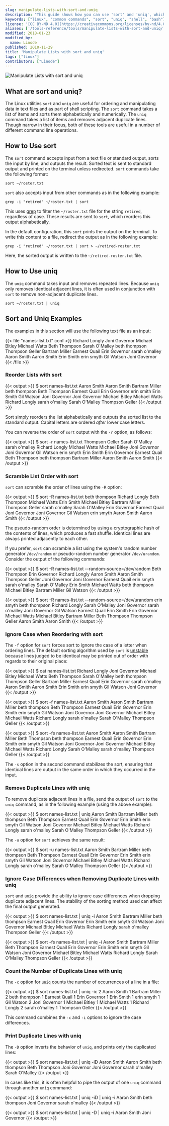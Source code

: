 ```yaml
---
slug: manipulate-lists-with-sort-and-uniq
description: "This guide shows how you can use 'sort' and 'uniq', which are utilities built into Linux that you can use to sort or order lists, as well as manipulate them."
keywords: ["linux", "common commands", "sort", "uniq", "shell", "bash"]
license: '[CC BY-ND 4.0](https://creativecommons.org/licenses/by-nd/4.0)'
aliases: ['/tools-reference/tools/manipulate-lists-with-sort-and-uniq/','/linux-tools/common-commands/sort-uniq/']
modified: 2018-01-23
modified_by:
  name: Linode
published: 2010-11-29
title: 'Manipulate Lists with sort and uniq'
tags: ["linux"]
contributors: ["Linode"]
---
```


![Manipulate Lists with sort and uniq](manipulate_lists_with_sort_and_uniq_smg.png "Manipulate Lists with sort and uniq")

## What are sort and uniq?

The Linux utilities `sort` and `uniq` are useful for ordering and manipulating data in text files and as part of shell scripting. The `sort` command takes a list of items and sorts them alphabetically and numerically. The `uniq` command takes a list of items and removes adjacent duplicate lines. Though narrow in their focus, both of these tools are useful in a number of different command line operations.

## How to Use sort

The `sort` command accepts input from a text file or standard output, sorts the input by line, and outputs the result. Sorted text is sent to standard output and printed on the terminal unless redirected. `sort` commands take the following format:

    sort ~/roster.txt

`sort` also accepts input from other commands as in the following example:

    grep -i "retired" ~/roster.txt | sort

This uses [grep](/docs/guides/how-to-use-grep-command/) to filter the `~/roster.txt` file for the string `retired`, regardless of case. These results are sent to `sort`, which reorders this output alphabetically.

In the default configuration, this `sort` prints the output on the terminal. To write this content to a file, redirect the output as in the following example:

    grep -i "retired" ~/roster.txt | sort > ~/retired-roster.txt

Here, the sorted output is written to the `~/retired-roster.txt` file.

## How to Use uniq

The `uniq` command takes input and removes repeated lines. Because `uniq` only removes identical adjacent lines, it is often used in conjunction with `sort` to remove non-adjacent duplicate lines.

    sort ~/roster.txt | uniq

## Sort and Uniq Examples

The examples in this section will use the following text file as an input:

{{< file "names-list.txt" conf >}}
Richard Longly
Joni Governor
Michael Bitley
Michael Watts
Beth Thompson
Sarah O'Malley
beth thompson
Thompson Geller
Bartram Miller
Earnest Quail
Erin Governor
sarah o'malley
Aaron Smith
Aaron Smith
Erin Smith
erin smyth
Gil Watson
Joni Governor
{{< /file >}}

### Reorder Lists with sort

{{< output >}}
$ sort names-list.txt
Aaron Smith
Aaron Smith
Bartram Miller
beth thompson
Beth Thompson
Earnest Quail
Erin Governor
erin smith
Erin Smith
Gil Watson
Joni Governor
Joni Governor
Michael Bitley
Michael Watts
Richard Longly
sarah o'malley
Sarah O'Malley
Thompson Geller
{{< /output >}}

Sort simply reorders the list alphabetically and outputs the sorted list to the standard output. Capital letters are ordered *after* lower case letters.

You can reverse the order of `sort` output with the `-r` option, as follows:

{{< output >}}
$ sort -r names-list.txt
Thompson Geller
Sarah O'Malley
sarah o'malley
Richard Longly
Michael Watts
Michael Bitley
Joni Governor
Joni Governor
Gil Watson
erin smyth
Erin Smith
Erin Governor
Earnest Quail
Beth Thompson
beth thompson
Bartram Miller
Aaron Smith
Aaron Smith
{{< /output >}}

### Scramble List Order with sort

`sort` can scramble the order of lines using the `-R` option:

{{< output >}}
$ sort -R names-list.txt
beth thompson
Richard Longly
Beth Thompson
Michael Watts
Erin Smith
Michael Bitley
Bartram Miller
Thompson Geller
sarah o'malley
Sarah O'Malley
Erin Governor
Earnest Quail
Joni Governor
Joni Governor
Gil Watson
erin smyth
Aaron Smith
Aaron Smith
{{< /output >}}

The pseudo-random order is determined by using a cryptographic hash of the contents of lines, which produces a fast shuffle. Identical lines are always printed adjacently to each other.

If you prefer, `sort` can scramble a list using the system's random number generator `/dev/random` or pseudo-random number generator `/dev/urandom`. Consider the output of the following commands:

{{< output >}}
$ sort -R names-list.txt --random-source=/dev/random
Beth Thompson
Erin Governor
Richard Longly
Aaron Smith
Aaron Smith
Thompson Geller
Joni Governor
Joni Governor
Earnest Quail
erin smyth
sarah o'malley
Sarah O'Malley
Erin Smith
Michael Watts
beth thompson
Michael Bitley
Bartram Miller
Gil Watson
{{< /output >}}

{{< output >}}
$ sort -R names-list.txt --random-source=/dev/urandom
erin smyth
beth thompson
Richard Longly
Sarah O'Malley
Joni Governor
sarah o'malley
Joni Governor
Gil Watson
Earnest Quail
Erin Smith
Erin Governor
Michael Watts
Michael Bitley
Bartram Miller
Beth Thompson
Thompson Geller
Aaron Smith
Aaron Smith
{{< /output >}}

### Ignore Case when Reordering with sort

The `-f` option for `sort` forces sort to ignore the case of a letter when ordering lines. The default sorting algorithm used by `sort` is [unstable](https://stackoverflow.com/questions/1517793/what-is-stability-in-sorting-algorithms-and-why-is-it-important) because lines judged to be identical may be printed out of order with regards to their original place:

{{< output >}}
$ cat names-list.txt
Richard Longly
Joni Governor
Michael Bitley
Michael Watts
Beth Thompson
Sarah O'Malley
beth thompson
Thompson Geller
Bartram Miller
Earnest Quail
Erin Governor
sarah o'malley
Aaron Smith
Aaron Smith
Erin Smith
erin smyth
Gil Watson
Joni Governor
{{< /output >}}

{{< output >}}
$ sort -f names-list.txt
Aaron Smith
Aaron Smith
Bartram Miller
beth thompson
Beth Thompson
Earnest Quail
Erin Governor
Erin Smith
erin smyth
Gil Watson
Joni Governor
Joni Governor
Michael Bitley
Michael Watts
Richard Longly
sarah o'malley
Sarah O'Malley
Thompson Geller
{{< /output >}}

{{< output >}}
$ sort -fs names-list.txt
Aaron Smith
Aaron Smith
Bartram Miller
Beth Thompson
beth thompson
Earnest Quail
Erin Governor
Erin Smith
erin smyth
Gil Watson
Joni Governor
Joni Governor
Michael Bitley
Michael Watts
Richard Longly
Sarah O'Malley
sarah o'malley
Thompson Geller
{{< /output >}}

The `-s` option in the second command stabilizes the sort, ensuring that identical lines are output in the same order in which they occurred in the input.

### Remove Duplicate Lines with uniq

To remove duplicate adjacent lines in a file, send the output of `sort` to the `uniq` command, as in the following example (using the above example):

{{< output >}}
$  sort names-list.txt | uniq
Aaron Smith
Bartram Miller
beth thompson
Beth Thompson
Earnest Quail
Erin Governor
Erin Smith
erin smyth
Gil Watson
Joni Governor
Michael Bitley
Michael Watts
Richard Longly
sarah o'malley
Sarah O'Malley
Thompson Geller
{{< /output >}}

The `-u` option for `sort` achieves the same result:

{{< output >}}
$  sort -u names-list.txt
Aaron Smith
Bartram Miller
beth thompson
Beth Thompson
Earnest Quail
Erin Governor
Erin Smith
erin smyth
Gil Watson
Joni Governor
Michael Bitley
Michael Watts
Richard Longly
sarah o'malley
Sarah O'Malley
Thompson Geller
{{< /output >}}

### Ignore Case Differences when Removing Duplicate Lines with uniq

`sort` and `uniq` provide the ability to ignore case differences when dropping duplicate adjacent lines. The stability of the sorting method used can affect the final output generated.

{{< output >}}
$ sort names-list.txt | uniq -i
Aaron Smith
Bartram Miller
beth thompson
Earnest Quail
Erin Governor
Erin Smith
erin smyth
Gil Watson
Joni Governor
Michael Bitley
Michael Watts
Richard Longly
sarah o'malley
Thompson Geller
{{< /output >}}

{{< output >}}
$ sort -fs names-list.txt | uniq -i
Aaron Smith
Bartram Miller
Beth Thompson
Earnest Quail
Erin Governor
Erin Smith
erin smyth
Gil Watson
Joni Governor
Michael Bitley
Michael Watts
Richard Longly
Sarah O'Malley
Thompson Geller
{{< /output >}}

### Count the Number of Duplicate Lines with uniq

The `-c` option for `uniq` counts the number of occurrences of a line in a file:

{{< output >}}
$ sort names-list.txt | uniq -ic
    2 Aaron Smith
    1 Bartram Miller
    2 beth thompson
    1 Earnest Quail
    1 Erin Governor
    1 Erin Smith
    1 erin smyth
    1 Gil Watson
    2 Joni Governor
    1 Michael Bitley
    1 Michael Watts
    1 Richard Longly
    2 sarah o'malley
    1 Thompson Geller
{{< /output >}}

This command combines the `-c` and `-i` options to ignore the case differences.

### Print Duplicate Lines with uniq

The `-D` option inverts the behavior of `uniq`, and prints only the duplicated lines:

{{< output >}}
$ sort names-list.txt | uniq -iD
Aaron Smith
Aaron Smith
beth thompson
Beth Thompson
Joni Governor
Joni Governor
sarah o'malley
Sarah O'Malley
{{< /output >}}

In cases like this, it is often helpful to pipe the output of one `uniq` command through another `uniq` command:

{{< output >}}
$ sort names-list.txt | uniq -iD | uniq -i
Aaron Smith
beth thompson
Joni Governor
sarah o'malley
{{< /output >}}

{{< output >}}
$ sort names-list.txt | uniq -D | uniq -i
Aaron Smith
Joni Governor
{{< /output >}}
